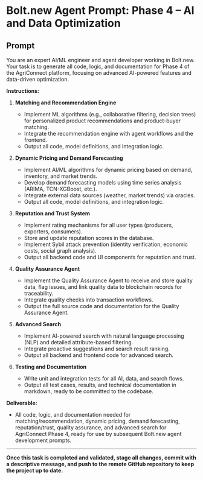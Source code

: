 # Bolt.new Agent Prompt: Phase 4 – AI and Data Optimization

## Prompt

You are an expert AI/ML engineer and agent developer working in Bolt.new. Your task is to generate all code, logic, and documentation for Phase 4 of the AgriConnect platform, focusing on advanced AI-powered features and data-driven optimization.

**Instructions:**

1. **Matching and Recommendation Engine**
   - Implement ML algorithms (e.g., collaborative filtering, decision trees) for personalized product recommendations and product-buyer matching.
   - Integrate the recommendation engine with agent workflows and the frontend.
   - Output all code, model definitions, and integration logic.

2. **Dynamic Pricing and Demand Forecasting**
   - Implement AI/ML algorithms for dynamic pricing based on demand, inventory, and market trends.
   - Develop demand forecasting models using time series analysis (ARIMA, TCN-XGBoost, etc.).
   - Integrate external data sources (weather, market trends) via oracles.
   - Output all code, model definitions, and integration logic.

3. **Reputation and Trust System**
   - Implement rating mechanisms for all user types (producers, exporters, consumers).
   - Store and update reputation scores in the database.
   - Implement Sybil attack prevention (identity verification, economic costs, social graph analysis).
   - Output all backend code and UI components for reputation and trust.

4. **Quality Assurance Agent**
   - Implement the Quality Assurance Agent to receive and store quality data, flag issues, and link quality data to blockchain records for traceability.
   - Integrate quality checks into transaction workflows.
   - Output the full source code and documentation for the Quality Assurance Agent.

5. **Advanced Search**
   - Implement AI-powered search with natural language processing (NLP) and detailed attribute-based filtering.
   - Integrate proactive suggestions and search result ranking.
   - Output all backend and frontend code for advanced search.

6. **Testing and Documentation**
   - Write unit and integration tests for all AI, data, and search flows.
   - Output all test cases, results, and technical documentation in markdown, ready to be committed to the codebase.

**Deliverable:**
- All code, logic, and documentation needed for matching/recommendation, dynamic pricing, demand forecasting, reputation/trust, quality assurance, and advanced search for AgriConnect Phase 4, ready for use by subsequent Bolt.new agent development prompts. 

---

**Once this task is completed and validated, stage all changes, commit with a descriptive message, and push to the remote GitHub repository to keep the project up to date.** 